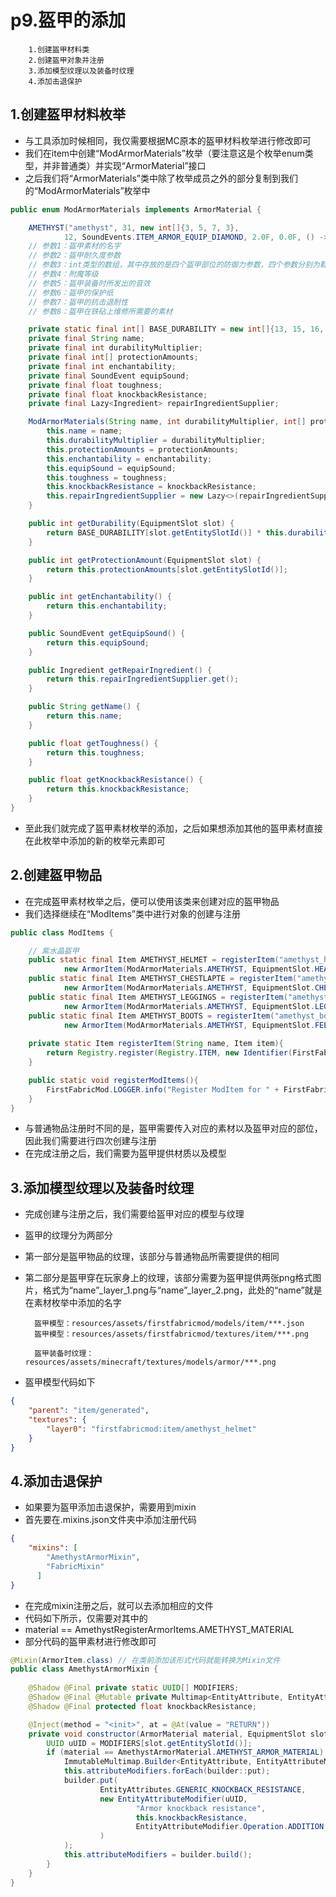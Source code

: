 # p9.盔甲的添加

        1.创建盔甲材料类
        2.创建盔甲对象并注册
        3.添加模型纹理以及装备时纹理
        4.添加击退保护

## 1.创建盔甲材料枚举
- 与工具添加时候相同，我仅需要根据MC原本的盔甲材料枚举进行修改即可
- 我们在item中创建“ModArmorMaterials”枚举（要注意这是个枚举enum类型，并非普通类）并实现“ArmorMaterial”接口
- 之后我们将“ArmorMaterials”类中除了枚举成员之外的部分复制到我们的“ModArmorMaterials”枚举中
```java
public enum ModArmorMaterials implements ArmorMaterial {

    AMETHYST("amethyst", 31, new int[]{3, 5, 7, 3},
            12, SoundEvents.ITEM_ARMOR_EQUIP_DIAMOND, 2.0F, 0.0F, () -> Ingredient.ofItems(ModItems.AMETHYST));
    // 参数1：盔甲素材的名字
    // 参数2：盔甲耐久度参数
    // 参数3：int类型的数组，其中存放的是四个盔甲部位的防御力参数，四个参数分别为鞋子、护腿、胸甲与头盔
    // 参数4：附魔等级
    // 参数5：盔甲装备时所发出的音效
    // 参数6：盔甲的保护纸
    // 参数7：盔甲的抗击退耐性
    // 参数8：盔甲在铁砧上维修所需要的素材

    private static final int[] BASE_DURABILITY = new int[]{13, 15, 16, 11};
    private final String name;
    private final int durabilityMultiplier;
    private final int[] protectionAmounts;
    private final int enchantability;
    private final SoundEvent equipSound;
    private final float toughness;
    private final float knockbackResistance;
    private final Lazy<Ingredient> repairIngredientSupplier;

    ModArmorMaterials(String name, int durabilityMultiplier, int[] protectionAmounts, int enchantability, SoundEvent equipSound, float toughness, float knockbackResistance, Supplier<Ingredient> repairIngredientSupplier) {
        this.name = name;
        this.durabilityMultiplier = durabilityMultiplier;
        this.protectionAmounts = protectionAmounts;
        this.enchantability = enchantability;
        this.equipSound = equipSound;
        this.toughness = toughness;
        this.knockbackResistance = knockbackResistance;
        this.repairIngredientSupplier = new Lazy<>(repairIngredientSupplier);
    }

    public int getDurability(EquipmentSlot slot) {
        return BASE_DURABILITY[slot.getEntitySlotId()] * this.durabilityMultiplier;
    }

    public int getProtectionAmount(EquipmentSlot slot) {
        return this.protectionAmounts[slot.getEntitySlotId()];
    }

    public int getEnchantability() {
        return this.enchantability;
    }

    public SoundEvent getEquipSound() {
        return this.equipSound;
    }

    public Ingredient getRepairIngredient() {
        return this.repairIngredientSupplier.get();
    }

    public String getName() {
        return this.name;
    }

    public float getToughness() {
        return this.toughness;
    }

    public float getKnockbackResistance() {
        return this.knockbackResistance;
    }
}
```
- 至此我们就完成了盔甲素材枚举的添加，之后如果想添加其他的盔甲素材直接在此枚举中添加的新的枚举元素即可


## 2.创建盔甲物品
- 在完成盔甲素材枚举之后，便可以使用该类来创建对应的盔甲物品
- 我们选择继续在“ModItems”类中进行对象的创建与注册
```java
public class ModItems {

    // 紫水晶盔甲
    public static final Item AMETHYST_HELMET = registerItem("amethyst_helmet",
            new ArmorItem(ModArmorMaterials.AMETHYST, EquipmentSlot.HEAD, new FabricItemSettings().group(ModItemGroup.LOSTsMOD)));
    public static final Item AMETHYST_CHESTLAPTE = registerItem("amethyst_chestplate",
            new ArmorItem(ModArmorMaterials.AMETHYST, EquipmentSlot.CHEST, new FabricItemSettings().group(ModItemGroup.LOSTsMOD)));
    public static final Item AMETHYST_LEGGINGS = registerItem("amethyst_leggings",
            new ArmorItem(ModArmorMaterials.AMETHYST, EquipmentSlot.LEGS, new FabricItemSettings().group(ModItemGroup.LOSTsMOD)));
    public static final Item AMETHYST_BOOTS = registerItem("amethyst_boots",
            new ArmorItem(ModArmorMaterials.AMETHYST, EquipmentSlot.FEET, new FabricItemSettings().group(ModItemGroup.LOSTsMOD)));
    
    private static Item registerItem(String name, Item item){
        return Registry.register(Registry.ITEM, new Identifier(FirstFabricMod.MOD_ID, name), item);
    }

    public static void registerModItems(){
        FirstFabricMod.LOGGER.info("Register ModItem for " + FirstFabricMod.MOD_ID);
    }
}
```
- 与普通物品注册时不同的是，盔甲需要传入对应的素材以及盔甲对应的部位，因此我们需要进行四次创建与注册
- 在完成注册之后，我们需要为盔甲提供材质以及模型


## 3.添加模型纹理以及装备时纹理
- 完成创建与注册之后，我们需要给盔甲对应的模型与纹理
- 盔甲的纹理分为两部分
- 第一部分是盔甲物品的纹理，该部分与普通物品所需要提供的相同
- 第二部分是盔甲穿在玩家身上的纹理，该部分需要为盔甲提供两张png格式图片，格式为“name”_layer_1.png与“name”_layer_2.png，此处的“name”就是在素材枚举中添加的名字


        盔甲模型：resources/assets/firstfabricmod/models/item/***.json
        盔甲模型：resources/assets/firstfabricmod/textures/item/***.png

        盔甲装备时纹理：resources/assets/minecraft/textures/models/armor/***.png


- 盔甲模型代码如下
```json
{
    "parent": "item/generated",
    "textures": {
        "layer0": "firstfabricmod:item/amethyst_helmet"
    }
}
```


## 4.添加击退保护
- 如果要为盔甲添加击退保护，需要用到mixin
- 首先要在<modid>.mixins.json文件夹中添加注册代码
```json
{
    "mixins": [
        "AmethystArmorMixin",
        "FabricMixin"
      ]
}
```
- 在完成mixin注册之后，就可以去添加相应的文件
- 代码如下所示，仅需要对其中的
- material == AmethystRegisterArmorItems.AMETHYST_MATERIAL
- 部分代码的盔甲素材进行修改即可
```java
@Mixin(ArmorItem.class) // 在类前添加该形式代码就能转换为Mixin文件
public class AmethystArmorMixin {
    
    @Shadow @Final private static UUID[] MODIFIERS;
    @Shadow @Final @Mutable private Multimap<EntityAttribute, EntityAttributeModifier> attributeModifiers;
    @Shadow @Final protected float knockbackResistance;

    @Inject(method = "<init>", at = @At(value = "RETURN"))
    private void constructor(ArmorMaterial material, EquipmentSlot slot, Item.Settings settings, CallbackInfo ci) {
        UUID uUID = MODIFIERS[slot.getEntitySlotId()];
        if (material == AmethystArmorMaterial.AMETHYST_ARMOR_MATERIAL) { // 该部分代码仅需要对此部分的代码进行修改，将此处的material对象改为与盔甲对应的material对象
            ImmutableMultimap.Builder<EntityAttribute, EntityAttributeModifier> builder = ImmutableMultimap.builder();
            this.attributeModifiers.forEach(builder::put);
            builder.put(
                    EntityAttributes.GENERIC_KNOCKBACK_RESISTANCE,
                    new EntityAttributeModifier(uUID,
                            "Armor knockback resistance",
                            this.knockbackResistance,
                            EntityAttributeModifier.Operation.ADDITION
                    )
            );
            this.attributeModifiers = builder.build();
        }
    }
}
```

